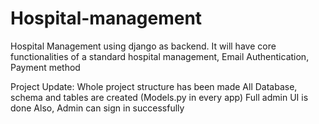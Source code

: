 # Hospital-management

Hospital Management using django as backend. It will have core functionalities of a standard hospital management, Email Authentication, Payment method

Project Update:
Whole project structure has been made
All Database, schema and tables are created (Models.py in every app)
Full admin UI is done
Also, Admin can sign in successfully